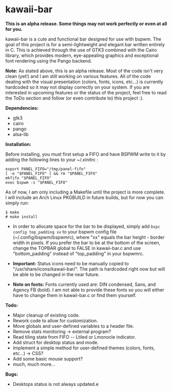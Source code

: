 kawaii-bar
===
**This is an alpha release. Some things may not work perfectly or even at all for you.**

kawaii-bar is a cute and functional bar designed for use with bspwm. The goal of this project is for a semi-lightweight and elegant bar written entirely in C. This is achieved through the use of GTK3 combined with the Cairo library, which provides modern, eye-appealing graphics and exceptional font rendering using the Pango backend.

**Note:**
As stated above, this is an alpha release. Most of the code isn't very clean (yet!) and I am still working on various features. All of the code dealing with the visual presentation (colors, fonts, icons, etc...) is currently hardcoded so it may not display correctly on your system. If you are interested in upcoming features or the status of the project, feel free to read the ToDo section and follow (or even contribute to) this project :).

**Dependencies:**

* gtk3
* cairo
* pango
* alsa-lib

**Installation:**

Before installing, you must first setup a FIFO and have BSPWM write to it by adding the following  lines to your ~/.xinitrc :

    export PANEL_FIFO="/tmp/panel-fifo"
    [ -e "$PANEL_FIFO" ] && rm "$PANEL_FIFO"
    mkfifo "$PANEL_FIFO"
    exec bspwm -s "$PANEL_FIFO"

As of now, I am only including a Makefile until the project is more complete. I will include an Arch Linux PKGBUILD in future builds, but for now you can simply run:

	$ make
	# make install

* In order to allocate space for the bar to be displayed, simply add `bspc config top_padding xx` to your bspwm config file (~/.config/bspwm/bspwmrc), where "xx" equals the bar height - border width in pixels. If you prefer the bar to be at the bottom of the screen, change the TOPBAR global to FALSE in kawaii-bar.c and use "bottom\_padding" instead of "top\_padding" in your bspwmrc.

* **Important:** Status icons need to be manually copied  to "/usr/share/icons/kawaii-bar/". The path is hardcoded right now but will be able to be changed in the near future.

* **Note on fonts:** Fonts currently used are: DIN condensed, Sans, and Agency FB (bold). I am not able to provide these fonts so you will either have to change them in kawaii-bar.c or find them yourself.

**Todo:**

* Major cleanup of existing code.
* Rework code to allow for customization.
* Move globals and user-defined variables to a header file.
* Remove stats monitoring -> external program?
* Read tiling state from FIFO -- Ltiled or Lmonocle indicator.
* Add struct for desktop status and mode.
* Implement a simple method for user-defined themes (colors, fonts, etc...) -> CSS?
* Add some basic mouse support?
* much, much more...

**Bugs:**

* Desktops status is not always updated.e
